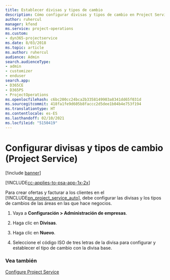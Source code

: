 ```yaml
---
title: Establecer divisas y tipos de cambio
description: Cómo configurar divisas y tipos de cambio en Project Service
author: ruhercul
manager: kfend
ms.service: project-operations
ms.custom:
- dyn365-projectservice
ms.date: 8/03/2018
ms.topic: article
ms.author: ruhercul
audience: Admin
search.audienceType:
- admin
- customizer
- enduser
search.app:
- D365CE
- D365PS
- ProjectOperations
ms.openlocfilehash: c6bc200cc24bca2b3358149903a8341dd65f031d
ms.sourcegitcommit: 418fa1fe9d605b8faccc2d5dee1b04b4e753f194
ms.translationtype: HT
ms.contentlocale: es-ES
ms.lasthandoff: 02/10/2021
ms.locfileid: "5150419"
---
```

# <a name="set-up-currencies-and-exchange-rates-project-service"></a>Configurar divisas y tipos de cambio (Project Service)

[!include [banner](../includes/psa-now-project-operations.md)]

[!INCLUDE[cc-applies-to-psa-app-1x-2x](../includes/cc-applies-to-psa-app-1x-2x.md)]

Para crear ofertas y facturar a los clientes en el [!INCLUDE[pn_project_service_auto](../includes/pn-project-service-auto.md)], debe configurar las divisas y los tipos de cambios de las áreas en las que hace negocios.  
  
1.  Vaya a **Configuración > Administración de empresas**.  
  
2.  Haga clic en **Divisas**.  
  
3.  Haga clic en **Nuevo**.  
  
4.  Seleccione el código ISO de tres letras de la divisa para configurar y establecer el tipo de cambio con la divisa base.  
  
### <a name="see-also"></a>Vea también  
 [Configure Project Service](../psa/configure.md)
